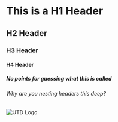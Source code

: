 # This is a H1 Header
## H2 Header
### H3 Header
#### H4 Header
##### No points for guessing what this is called
###### Why are you nesting headers this deep?

![UTD Logo](https://sandbox.utdallas.edu/brand/files/2022/04/monogram-emblem-border-880-1.png)
